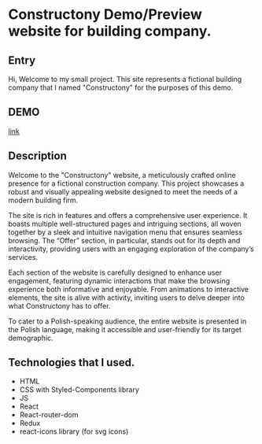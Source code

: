 # Constructony Demo/Preview website for building company.

## Entry

Hi,
Welcome to my small project. This site represents a fictional building company that I named "Constructony" for the purposes of this demo.

## DEMO

[link](https://constructony.netlify.app/)

## Description

Welcome to the "Constructony" website, a meticulously crafted online presence for a fictional construction company. This project showcases a robust and visually appealing website designed to meet the needs of a modern building firm.

The site is rich in features and offers a comprehensive user experience. It boasts multiple well-structured pages and intriguing sections, all woven together by a sleek and intuitive navigation menu that ensures seamless browsing. The “Offer” section, in particular, stands out for its depth and interactivity, providing users with an engaging exploration of the company’s services.

Each section of the website is carefully designed to enhance user engagement, featuring dynamic interactions that make the browsing experience both informative and enjoyable. From animations to interactive elements, the site is alive with activity, inviting users to delve deeper into what Constructony has to offer.

To cater to a Polish-speaking audience, the entire website is presented in the Polish language, making it accessible and user-friendly for its target demographic.

## Technologies that I used.

- HTML
- CSS with Styled-Components library
- JS
- React
- React-router-dom
- Redux
- react-icons library (for svg icons)
